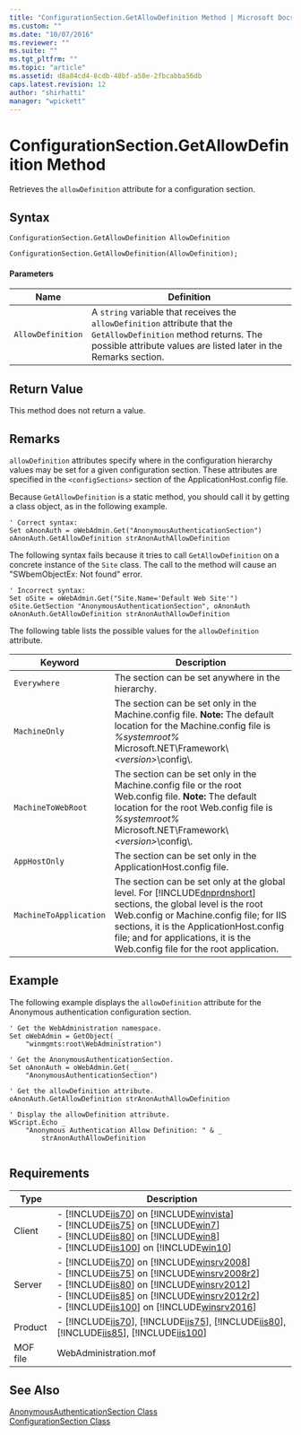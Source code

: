 ```yaml
---
title: "ConfigurationSection.GetAllowDefinition Method | Microsoft Docs"
ms.custom: ""
ms.date: "10/07/2016"
ms.reviewer: ""
ms.suite: ""
ms.tgt_pltfrm: ""
ms.topic: "article"
ms.assetid: d8a84cd4-8cdb-48bf-a50e-2fbcabba56db
caps.latest.revision: 12
author: "shirhatti"
manager: "wpickett"
---
```

# ConfigurationSection.GetAllowDefinition Method
Retrieves the `allowDefinition` attribute for a configuration section.  
  
## Syntax  
  
```vbs  
ConfigurationSection.GetAllowDefinition AllowDefinition  
```  
  
```jscript#  
ConfigurationSection.GetAllowDefinition(AllowDefinition);  
```  
  
#### Parameters  
  
|Name|Definition|  
|----------|----------------|  
|`AllowDefinition`|A `string` variable that receives the `allowDefinition` attribute that the `GetAllowDefinition` method returns. The possible attribute values are listed later in the Remarks section.|  
  
## Return Value  
 This method does not return a value.  
  
## Remarks  
 `allowDefinition` attributes specify where in the configuration hierarchy values may be set for a given configuration section. These attributes are specified in the `<configSections>` section of the ApplicationHost.config file.  
  
 Because `GetAllowDefinition` is a static method, you should call it by getting a class object, as in the following example.  
  
```  
' Correct syntax:  
Set oAnonAuth = oWebAdmin.Get("AnonymousAuthenticationSection")  
oAnonAuth.GetAllowDefinition strAnonAuthAllowDefinition  
```  
  
 The following syntax fails because it tries to call `GetAllowDefinition` on a concrete instance of the `Site` class. The call to the method will cause an "SWbemObjectEx: Not found" error.  
  
```  
' Incorrect syntax:  
Set oSite = oWebAdmin.Get("Site.Name='Default Web Site'")  
oSite.GetSection "AnonymousAuthenticationSection", oAnonAuth  
oAnonAuth.GetAllowDefinition strAnonAuthAllowDefinition  
```  
  
 The following table lists the possible values for the `allowDefinition` attribute.  
  
|Keyword|Description|  
|-------------|-----------------|  
|`Everywhere`|The section can be set anywhere in the hierarchy.|  
|`MachineOnly`|The section can be set only in the Machine.config file. **Note:**  The default location for the Machine.config file is *%systemroot%* Microsoft.NET\Framework\\*\<version>*\config\\.|  
|`MachineToWebRoot`|The section can be set only in the Machine.config file or the root Web.config file. **Note:**  The default location for the root Web.config file is *%systemroot%* Microsoft.NET\Framework\\*\<version>*\config\\.|  
|`AppHostOnly`|The section can be set only in the ApplicationHost.config file.|  
|`MachineToApplication`|The section can be set only at the global level. For [!INCLUDE[dnprdnshort](../wmi-provider/includes/dnprdnshort-md.md)] sections, the global level is the root Web.config or Machine.config file; for IIS sections, it is the ApplicationHost.config file; and for applications, it is the Web.config file for the root application.|  
  
## Example  
 The following example displays the `allowDefinition` attribute for the Anonymous authentication configuration section.  
  
```  
' Get the WebAdministration namespace.  
Set oWebAdmin = GetObject( _  
    "winmgmts:root\WebAdministration")  
  
' Get the AnonymousAuthenticationSection.  
Set oAnonAuth = oWebAdmin.Get( _  
    "AnonymousAuthenticationSection")  
  
' Get the allowDefinition attribute.  
oAnonAuth.GetAllowDefinition strAnonAuthAllowDefinition  
  
' Display the allowDefinition attribute.  
WScript.Echo _  
    "Anonymous Authentication Allow Definition: " & _  
        strAnonAuthAllowDefinition  
  
```  
  
## Requirements  
  
|Type|Description|  
|----------|-----------------|  
|Client|-   [!INCLUDE[iis70](../wmi-provider/includes/iis70-md.md)] on [!INCLUDE[winvista](../wmi-provider/includes/winvista-md.md)]<br />-   [!INCLUDE[iis75](../wmi-provider/includes/iis75-md.md)] on [!INCLUDE[win7](../wmi-provider/includes/win7-md.md)]<br />-   [!INCLUDE[iis80](../wmi-provider/includes/iis80-md.md)] on [!INCLUDE[win8](../wmi-provider/includes/win8-md.md)]<br />-   [!INCLUDE[iis100](../wmi-provider/includes/iis100-md.md)] on [!INCLUDE[win10](../wmi-provider/includes/win10-md.md)]|  
|Server|-   [!INCLUDE[iis70](../wmi-provider/includes/iis70-md.md)] on [!INCLUDE[winsrv2008](../wmi-provider/includes/winsrv2008-md.md)]<br />-   [!INCLUDE[iis75](../wmi-provider/includes/iis75-md.md)] on [!INCLUDE[winsrv2008r2](../wmi-provider/includes/winsrv2008r2-md.md)]<br />-   [!INCLUDE[iis80](../wmi-provider/includes/iis80-md.md)] on [!INCLUDE[winsrv2012](../wmi-provider/includes/winsrv2012-md.md)]<br />-   [!INCLUDE[iis85](../wmi-provider/includes/iis85-md.md)] on [!INCLUDE[winsrv2012r2](../wmi-provider/includes/winsrv2012r2-md.md)]<br />-   [!INCLUDE[iis100](../wmi-provider/includes/iis100-md.md)] on [!INCLUDE[winsrv2016](../wmi-provider/includes/winsrv2016-md.md)]|  
|Product|-   [!INCLUDE[iis70](../wmi-provider/includes/iis70-md.md)], [!INCLUDE[iis75](../wmi-provider/includes/iis75-md.md)], [!INCLUDE[iis80](../wmi-provider/includes/iis80-md.md)], [!INCLUDE[iis85](../wmi-provider/includes/iis85-md.md)], [!INCLUDE[iis100](../wmi-provider/includes/iis100-md.md)]|  
|MOF file|WebAdministration.mof|  
  
## See Also  
 [AnonymousAuthenticationSection Class](../wmi-provider/anonymousauthenticationsection-class1.md)   
 [ConfigurationSection Class](../wmi-provider/configurationsection-class1.md)